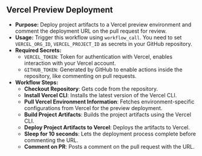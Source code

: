 ## Vercel Preview Deployment

   - **Purpose:** Deploy project artifacts to a Vercel preview environment and comment the deployment URL on the pull request for review.
   - **Usage:** Trigger this workflow using `workflow_call`. You need to set `VERCEL_ORG_ID`, `VERCEL_PROJECT_ID` as secrets in your GitHub repository.
   - **Required Secrets:**
     - `VERCEL_TOKEN`: Token for authentication with Vercel, enables interaction with your Vercel account.
     - `GITHUB_TOKEN`: Generated by GitHub to enable actions inside the repository, like commenting on pull requests.
   - **Workflow Steps:**
     - **Checkout Repository**: Gets code from the repository.
     - **Install Vercel CLI**: Installs the latest version of the Vercel CLI.
     - **Pull Vercel Environment Information**: Fetches environment-specific configurations from Vercel for the preview deployment.
     - **Build Project Artifacts**: Builds the project artifacts using the Vercel CLI.
     - **Deploy Project Artifacts to Vercel**: Deploys the artifacts to Vercel.
     - **Sleep for 10 seconds**: Lets the deployment process complete before commenting the URL.
     - **Comment on PR**: Posts a comment on the pull request with the URL.

